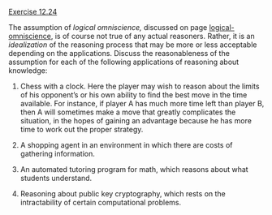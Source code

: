 [Exercise 12.24](12-24/)

The assumption of *logical omniscience,* discussed on
page [logical-omniscience](#/), is of course not true of any actual reasoners.
Rather, it is an *idealization* of the reasoning process
that may be more or less acceptable depending on the applications.
Discuss the reasonableness of the assumption for each of the following
applications of reasoning about knowledge:

1.  Chess with a clock. Here the player may wish to reason about the
    limits of his opponent’s or his own ability to find the best move in
    the time available. For instance, if player A has much more time
    left than player B, then A will sometimes make a move that greatly
    complicates the situation, in the hopes of gaining an advantage
    because he has more time to work out the proper strategy.

2.  A shopping agent in an environment in which there are costs of
    gathering information.

3.  An automated tutoring program for math, which reasons about what
    students understand.

4.  Reasoning about public key cryptography, which rests on the
    intractability of certain computational problems.
